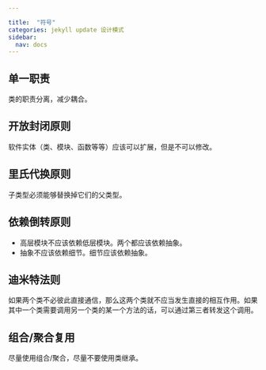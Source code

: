 ```yaml
---

title:  "符号"
categories: jekyll update 设计模式
sidebar:
  nav: docs
---
```


## 单一职责

类的职责分离，减少耦合。

## 开放封闭原则

软件实体（类、模块、函数等等）应该可以扩展，但是不可以修改。

## 里氏代换原则

子类型必须能够替换掉它们的父类型。

## 依赖倒转原则

- 高层模块不应该依赖低层模块。两个都应该依赖抽象。
- 抽象不应该依赖细节。细节应该依赖抽象。

## 迪米特法则

如果两个类不必彼此直接通信，那么这两个类就不应当发生直接的相互作用。如果其中一个类需要调用另一个类的某一个方法的话，可以通过第三者转发这个调用。

## 组合/聚合复用

尽量使用组合/聚合，尽量不要使用类继承。